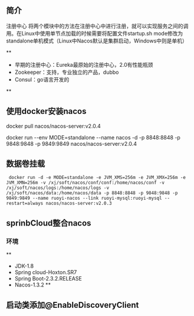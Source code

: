 ## 简介
注册中心	将两个模块中的方法在注册中心中进行注册，就可以实现服务之间的调用。在Linux中使用单节点加载的时候需要将配置文件startup.sh mode修改为standalone单机模式（Linux中Nacos默认是集群启动，Windows中则是单机）

**
- 早期的注册中心：Eureka最原始的注册中心，2.0有性能瓶颈
- Zookeeper：支持，专业独立的产品，dubbo
- Consul：go语言开发的

**


## 使用docker安装nacos

docker pull nacos/nacos-server:v2.0.4

docker run --env MODE=standalone --name nacos -d -p 8848:8848 -p 9848:9848 -p 9849:9849 nacos/nacos-server:v2.0.4

## 数据卷挂载
```
 docker run -d -e MODE=standalone -e JVM_XMS=256m -e JVM_XMX=256m -e JVM_XMN=256m -v /xj/soft/nacos/conf/conf:/home/nacos/conf -v /xj/soft/nacos/logs:/home/nacos/logs -v /xj/soft/nacos/data:/home/nacos/data -p 8848:8848 -p 9848:9848 -p 9849:9849 --name ruoyi-nacos --link ruoyi-mysql:ruoyi-mysql --restart=always nacos/nacos-server:v2.0.3
```

## sprinbCloud整合nacos
### 环境
**
- JDK-1.8
- Spring cloud-Hoxton.SR7
- Spring Boot-2.3.2.RELEASE
- Nacos-1.3.2
**
## 启动类添加@EnableDiscoveryClient


